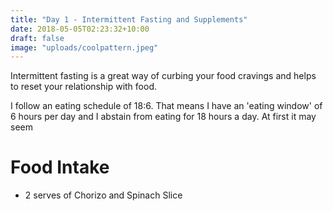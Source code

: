 ```yaml
---
title: "Day 1 - Intermittent Fasting and Supplements"
date: 2018-05-05T02:23:32+10:00
draft: false
image: "uploads/coolpattern.jpeg"
---
```

Intermittent fasting is a great way of curbing your food cravings and helps to reset your relationship with food. 

I follow an eating schedule of 18:6. That means I have an 'eating window' of 6 hours per day and I abstain from eating for 18 hours a day. At first it may seem

# Food Intake

* 2 serves of Chorizo and Spinach Slice


